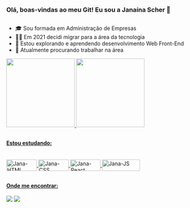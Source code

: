 ### Olá, boas-vindas ao meu Git! Eu sou a Janaína Scher  👋

##

- 🎓 Sou formada em Administração de Empresas
- 👩‍💻 Em 2021 decidi migrar para a área da tecnologia
- 🌱 Estou explorando e aprendendo desenvolvimento Web Front-End
- 🔭 Atualmente procurando trabalhar na área

 <div>
  <a href="https://github.com/janascher">
  <img height="180em" src="https://github-readme-stats.vercel.app/api?username=janascher&show_icons=true&theme=dracula&include_all_commits=true&count_private=true"/>
  <img height="180em" src="https://github-readme-stats.vercel.app/api/top-langs/?username=janascher&layout=compact&langs_count=7&theme=dracula"/>
</div>
  
##

#### Estou estudando: 
  
<div style="display: inline_block"><br>
  <img align="center" alt="Jana-HTML" height="30" width="80" src="https://img.shields.io/badge/HTML5-E34F26?style=for-the-badge&logo=html5&logoColor=white">
  <img align="center" alt="Jana-CSS" height="30" width="80" src="https://img.shields.io/badge/CSS3-1572B6?style=for-the-badge&logo=css3&logoColor=white">
  <img align="center" alt="Jana-React" height="30" width="80" src="https://img.shields.io/badge/React-20232A?style=for-the-badge&logo=react&logoColor=61DAFB">
  <img align="center" alt="Jana-JS" height="30" width="100" src="https://img.shields.io/badge/JavaScript-F7DF1E?style=for-the-badge&logo=javascript&logoColor=black">
</div>
  
 ##
  
#### Onde me encontrar:
  
<div> 
  <a href = "mailto:jscher@protonmail.com"><img src="https://img.shields.io/badge/ProtonMail-8B89CC?style=for-the-badge&logo=protonmail&logoColor=white" target="_blank"></a>
  <a href="https://www.linkedin.com/in/janainadeoliveira/" target="_blank"><img src="https://img.shields.io/badge/LinkedIn-0077B5?style=for-the-badge&logo=linkedin&logoColor=white" target="_blank"></a> 
